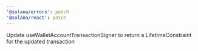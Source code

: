 ```yaml
---
'@solana/errors': patch
'@solana/react': patch
---
```


Update useWalletAccountTransactionSigner to return a LifetimeConstraint for the updated transaction
